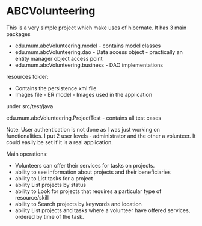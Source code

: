 # ABCVolunteering

This is a very simple project which make uses of hibernate. It has 3 main packages
 - edu.mum.abcVolunteering.model - contains model classes
 - edu.mum.abcVolunteering.dao - Data access object - practically an entity manager object access point
 - edu.mum.abcVolunteering.business - DAO implementations


resources folder:
 - Contains the persistence.xml file
 - Images file
 		- ER model 
 		- Images used in the application

under src/test/java

edu.mum.abcVolunteering.ProjectTest - contains all test cases

Note: User authentication is not done as I was just working on functionalities.
I put 2 user levels - administrator and the other a volunteer.
It could easily be set if it is a real application.

Main operations:

 - Volunteers can offer their services for tasks on projects.
 - ability to see information about projects and their beneficiaries
 - ability to List tasks for a project
 - ability List projects by status
 - ability to Look for projects that requires a particular type of resource/skill
 - ability to Search projects by keywords and location
 - ability List projects and tasks where a volunteer have offered services, ordered by time of the task.




